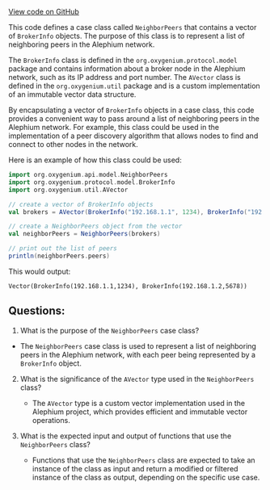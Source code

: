 [View code on GitHub](https://github.com/oxygenium/oxygenium/api/src/main/scala/org/oxygenium/api/model/NeighborPeers.scala)

This code defines a case class called `NeighborPeers` that contains a vector of `BrokerInfo` objects. The purpose of this class is to represent a list of neighboring peers in the Alephium network. 

The `BrokerInfo` class is defined in the `org.oxygenium.protocol.model` package and contains information about a broker node in the Alephium network, such as its IP address and port number. The `AVector` class is defined in the `org.oxygenium.util` package and is a custom implementation of an immutable vector data structure.

By encapsulating a vector of `BrokerInfo` objects in a case class, this code provides a convenient way to pass around a list of neighboring peers in the Alephium network. For example, this class could be used in the implementation of a peer discovery algorithm that allows nodes to find and connect to other nodes in the network.

Here is an example of how this class could be used:

```scala
import org.oxygenium.api.model.NeighborPeers
import org.oxygenium.protocol.model.BrokerInfo
import org.oxygenium.util.AVector

// create a vector of BrokerInfo objects
val brokers = AVector(BrokerInfo("192.168.1.1", 1234), BrokerInfo("192.168.1.2", 5678))

// create a NeighborPeers object from the vector
val neighborPeers = NeighborPeers(brokers)

// print out the list of peers
println(neighborPeers.peers)
```

This would output:

```
Vector(BrokerInfo(192.168.1.1,1234), BrokerInfo(192.168.1.2,5678))
```
## Questions: 
 1. What is the purpose of the `NeighborPeers` case class?
   - The `NeighborPeers` case class is used to represent a list of neighboring peers in the Alephium network, with each peer being represented by a `BrokerInfo` object.

2. What is the significance of the `AVector` type used in the `NeighborPeers` class?
   - The `AVector` type is a custom vector implementation used in the Alephium project, which provides efficient and immutable vector operations.

3. What is the expected input and output of functions that use the `NeighborPeers` class?
   - Functions that use the `NeighborPeers` class are expected to take an instance of the class as input and return a modified or filtered instance of the class as output, depending on the specific use case.